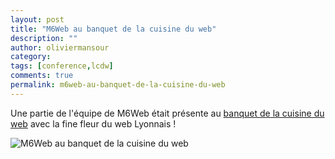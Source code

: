 ```yaml
---
layout: post
title: "M6Web au banquet de la cuisine du web"
description: ""
author: oliviermansour
category: 
tags: [conference,lcdw]
comments: true  
permalink: m6web-au-banquet-de-la-cuisine-du-web
---
```


Une partie de l'équipe de M6Web était présente au [banquet de la cuisine du web](https://www.lacuisineduweb.com/la-cuisine-fait-son-banquet.html) avec la fine fleur du web Lyonnais !


![M6Web au banquet de la cuisine du web](h/images/posts/imgob/0-00-30-83-201211-ob_0c745f_74a85c8234e611e294a422000a1f9874-7-1.jpg)

